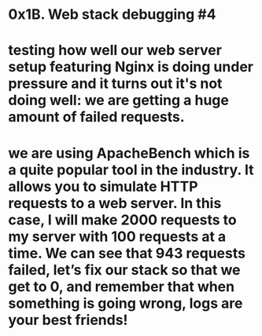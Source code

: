 # 0x1B. Web stack debugging #4

# testing how well our web server setup featuring Nginx is doing under pressure and it turns out it's not doing well: we are getting a huge amount of failed requests.

#  we are using ApacheBench which is a quite popular tool in the industry. It allows you to simulate HTTP requests to a web server. In this case, I will make 2000 requests to my server with 100 requests at a time. We can see that 943 requests failed, let’s fix our stack so that we get to 0, and remember that when something is going wrong, logs are your best friends!
